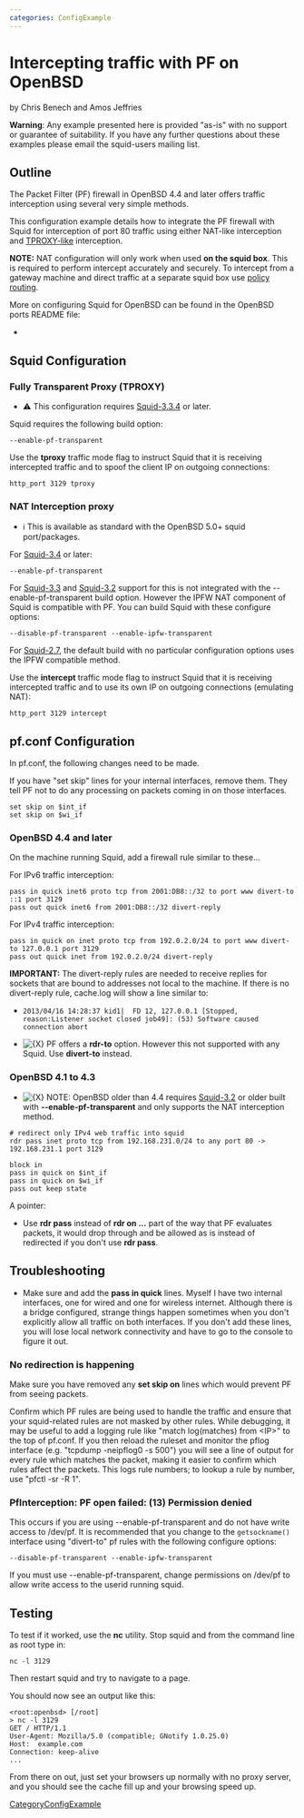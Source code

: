 ```yaml
---
categories: ConfigExample
---
```

# Intercepting traffic with PF on OpenBSD

by Chris Benech and Amos Jeffries

**Warning**: Any example presented here is provided "as-is" with no
support or guarantee of suitability. If you have any further questions
about these examples please email the squid-users mailing list.

## Outline

The Packet Filter (PF) firewall in OpenBSD 4.4 and later offers traffic
interception using several very simple methods.

This configuration example details how to integrate the PF firewall with
Squid for interception of port 80 traffic using either NAT-like
interception and
[TPROXY-like](/Features/Tproxy4)
interception.

**NOTE:** NAT configuration will only work when used **on the squid
box**. This is required to perform intercept accurately and securely. To
intercept from a gateway machine and direct traffic at a separate squid
box use [policy
routing](/ConfigExamples/Intercept/IptablesPolicyRoute).

More on configuring Squid for OpenBSD can be found in the OpenBSD ports
README file:

  - [](http://www.openbsd.org/cgi-bin/cvsweb/~checkout~/ports/www/squid/pkg/README-main)

## Squid Configuration

### Fully Transparent Proxy (TPROXY)

  - :warning:
    This configuration requires
    [Squid-3.3.4](/Releases/Squid-3.3)
    or later.

Squid requires the following build option:

    --enable-pf-transparent

Use the **tproxy** traffic mode flag to instruct Squid that it is
receiving intercepted traffic and to spoof the client IP on outgoing
connections:

    http_port 3129 tproxy

### NAT Interception proxy

  - :information_source:
    This is available as standard with the OpenBSD 5.0+ squid
    port/packages.

For
[Squid-3.4](/Releases/Squid-3.4)
or later:

    --enable-pf-transparent

For
[Squid-3.3](/Releases/Squid-3.3)
and
[Squid-3.2](/Releases/Squid-3.2)
support for this is not integrated with the --enable-pf-transparent
build option. However the IPFW NAT component of Squid is compatible with
PF. You can build Squid with these configure options:

    --disable-pf-transparent --enable-ipfw-transparent

For
[Squid-2.7](/Releases/Squid-2.7),
the default build with no particular configuration options uses the IPFW
compatible method.

Use the **intercept** traffic mode flag to instruct Squid that it is
receiving intercepted traffic and to use its own IP on outgoing
connections (emulating NAT):

    http_port 3129 intercept

## pf.conf Configuration

In pf.conf, the following changes need to be made.

If you have "set skip" lines for your internal interfaces, remove them.
They tell PF not to do any processing on packets coming in on those
interfaces.

    set skip on $int_if
    set skip on $wi_if

### OpenBSD 4.4 and later

On the machine running Squid, add a firewall rule similar to these...

For IPv6 traffic interception:

    pass in quick inet6 proto tcp from 2001:DB8::/32 to port www divert-to ::1 port 3129
    pass out quick inet6 from 2001:DB8::/32 divert-reply

For IPv4 traffic interception:

    pass in quick on inet proto tcp from 192.0.2.0/24 to port www divert-to 127.0.0.1 port 3129
    pass out quick inet from 192.0.2.0/24 divert-reply

**IMPORTANT:** The divert-reply rules are needed to receive replies for
sockets that are bound to addresses not local to the machine. If there
is no divert-reply rule, cache.log will show a line similar to:

  - ``` 
    2013/04/16 14:28:37 kid1|  FD 12, 127.0.0.1 [Stopped, reason:Listener socket closed job49]: (53) Software caused connection abort
    ```

  - ![{X}](https://wiki.squid-cache.org/wiki/squidtheme/img/icon-error.png)
    PF offers a **rdr-to** option. However this not supported with any
    Squid. Use **divert-to** instead.

### OpenBSD 4.1 to 4.3

  - ![{X}](https://wiki.squid-cache.org/wiki/squidtheme/img/icon-error.png)
    NOTE: OpenBSD older than 4.4 requires
    [Squid-3.2](/Releases/Squid-3.2)
    or older built with **--enable-pf-transparent** and only supports
    the NAT interception method.

<!-- end list -->

    # redirect only IPv4 web traffic into squid
    rdr pass inet proto tcp from 192.168.231.0/24 to any port 80 -> 192.168.231.1 port 3129
    
    block in
    pass in quick on $int_if
    pass in quick on $wi_if
    pass out keep state

A pointer:

  - Use **rdr pass** instead of **rdr on ...** part of the way that PF
    evaluates packets, it would drop through and be allowed as is
    instead of redirected if you don't use **rdr pass**.

## Troubleshooting

  - Make sure and add the **pass in quick** lines. Myself I have two
    internal interfaces, one for wired and one for wireless internet.
    Although there is a bridge configured, strange things happen
    sometimes when you don't explicitly allow all traffic on both
    interfaces. If you don't add these lines, you will lose local
    network connectivity and have to go to the console to figure it out.

### No redirection is happening

Make sure you have removed any **set skip on** lines which would prevent
PF from seeing packets.

Confirm which PF rules are being used to handle the traffic and ensure
that your squid-related rules are not masked by other rules. While
debugging, it may be useful to add a logging rule like "match
log(matches) from \<IP\>" to the top of pf.conf. If you then reload the
ruleset and monitor the pflog interface (e.g. "tcpdump -neipflog0 -s
500") you will see a line of output for every rule which matches the
packet, making it easier to confirm which rules affect the packets. This
logs rule numbers; to lookup a rule by number, use "pfctl -sr -R 1".

### PfInterception: PF open failed: (13) Permission denied

This occurs if you are using --enable-pf-transparent and do not have
write access to /dev/pf. It is recommended that you change to the
`getsockname()` interface using "divert-to" pf rules with the following
configure options:

    --disable-pf-transparent --enable-ipfw-transparent

If you must use --enable-pf-transparent, change permissions on /dev/pf
to allow write access to the userid running squid.

## Testing

To test if it worked, use the **nc** utility. Stop squid and from the
command line as root type in:

    nc -l 3129

Then restart squid and try to navigate to a page.

You should now see an output like this:

    <root:openbsd> [/root]
    > nc -l 3129
    GET / HTTP/1.1
    User-Agent: Mozilla/5.0 (compatible; GNotify 1.0.25.0)
    Host:  example.com
    Connection: keep-alive
    ...

From there on out, just set your browsers up normally with no proxy
server, and you should see the cache fill up and your browsing speed up.

[CategoryConfigExample](/CategoryConfigExample)
